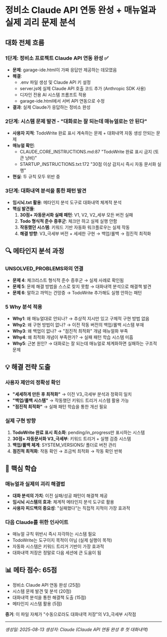 # 정비소 Claude API 연동 완성 + 매뉴얼과 실제 괴리 문제 분석

## 대화 전체 흐름

### 1단계: 정비소 프로젝트 Claude API 연동 완성 ✅
- **문제**: garage-ide.html이 가짜 응답만 제공하는 데모였음
- **해결**: 
  - .env 파일 생성 및 Claude API 키 설정
  - server.js에 실제 Claude API 호출 코드 추가 (Anthropic SDK 사용)
  - 디자인 전용 AI 시스템 프롬프트 적용
  - garage-ide.html에서 서버 API 연동으로 수정
- **결과**: 실제 Claude가 응답하는 정비소 완성

### 2단계: 시스템 문제 발견 - "대화로는 잘 되는데 매뉴얼로는 안 된다"
- **사용자 지적**: TodoWrite 완료 표시 계속하는 문제 + 대화내역 자동 생성 안되는 문제
- **매뉴얼 확인**:
  - CLAUDE_CORE_INSTRUCTIONS.md:87 "TodoWrite 완료 표시 금지 (토큰 낭비)"
  - STARTUP_INSTRUCTIONS.txt:172 "30점 이상 감지시 즉시 자동 문서화 실행"
- **현실**: 두 규칙 모두 위반 중

### 3단계: 대화내역 분석을 통한 패턴 발견
- **임시뇌.txt 활용**: 메타인지 분석 도구로 대화내역 체계적 분석
- **핵심 발견들**:
  1. **30점+ 자동문서화 실패 패턴**: V1, V2, V2_세부 모든 버전 실패
  2. **Todo 형식적 준수 증후군**: 체크만 하고 실제 실행 안함
  3. **작동했던 시스템**: 키워드 기반 자동화 워크플로우는 실제 작동
  4. **해결 방향**: V3_극세부 버전 + 세세한 구현 → 백업/롤백 → 점진적 최적화

## 🔍 메타인지 분석 과정

### UNSOLVED_PROBLEMS와의 연결
- **문제 4**: 체크리스트 형식적 준수 증후군 → 실제 사례로 확인됨
- **문제 5**: 문제 해결 방법을 스스로 찾지 못함 → 대화내역 분석으로 해결책 발견
- **문제 6**: 말하고 까먹는 건망증 → TodoWrite 추가해도 실행 안하는 패턴

### 5 Why 분석 적용
- **Why1**: 왜 매뉴얼대로 안되나? → 추상적 지시만 있고 구체적 구현 방법 없음
- **Why2**: 왜 구현 방법이 없나? → 이전 작동 버전의 백업/롤백 시스템 부재
- **Why3**: 왜 백업이 없나? → "점진적 최적화" 개념 매뉴얼화 부족
- **Why4**: 왜 최적화 개념이 부족한가? → 실패 패턴 학습 시스템 미흡
- **Why5**: 근본 원인? → 대화로는 잘 되는데 매뉴얼로 체계화하면 실패하는 구조적 문제

## 💡 해결 전략 도출

### 사용자 제안의 정확성 확인
- **"세세하게 만든 후 최적화"** → 이전 V3_극세부 분석과 정확히 일치
- **"백업/롤백 시스템"** → 작동했던 키워드 트리거 시스템 활용 가능
- **"점진적 최적화"** → 실패 패턴 학습을 통한 개선 필요

### 실제 구현 방향
1. **TodoWrite 완료 표시 최소화**: pending/in_progress만 표시하는 시스템
2. **30점+ 자동문서화 V3_극세부**: 키워드 트리거 + 실행 검증 시스템
3. **백업/롤백 체계**: SYSTEM_VERSIONS/ 폴더로 버전 관리
4. **점진적 최적화**: 작동 확인 → 조금씩 최적화 → 작동 확인 반복

## 🎯 핵심 학습

### 매뉴얼과 실제의 괴리 해결법
- **대화 분석의 가치**: 이전 실패/성공 패턴이 해결책 제공
- **임시뇌 시스템의 효과**: 체계적 메타인지 분석 도구로 활용
- **사용자 피드백의 중요성**: "실패했다"는 직접적 지적이 가장 효과적

### 다음 Claude를 위한 인사이트
- 매뉴얼 규칙 위반시 즉시 자각하는 시스템 필요
- TodoWrite는 도구이지 목적이 아님 (실제 실행이 목적)
- 자동화 시스템은 키워드 트리거 기반이 가장 효과적
- 대화내역 저장은 정말로 다음 세션에 큰 도움이 됨

## 📊 메타 점수: 65점
- 정비소 Claude API 연동 완성 (25점)
- 시스템 문제 발견 및 분석 (20점)  
- 대화내역 분석을 통한 해결책 도출 (15점)
- 메타인지 시스템 활용 (5점)

**증거**: 이 파일 자체가 "수동으로라도 대화내역 저장"의 V3_극세부 시작점

---
*생성일: 2025-08-13*
*생성자: Claude (Claude API 연동 완성 후 첫 대화내역)*